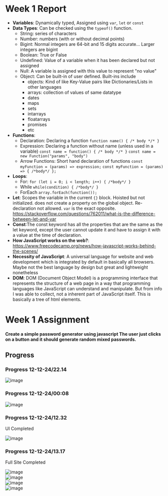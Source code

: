 # Week 1 Report
* **Variables**: Dynamically typed, Assigned using `var`, `let` or `const`
* **Data Types**: Can be checked using the `typeof()` function.
	* String: series of characters
	* Number: numbers (with or without decimal points)
	* Bigint: Normal integers are 64-bit and 15 digits accurate... Larger integers are bigint
	* Boolean: True or False
	* Undefined: Value of a variable when it has been declared but not assigned
	* Null: A variable is assigned with this value to represent "no value"
	* Object: Can be built-in of user defined. Built-ins include
		* objects: Kind of like Key-Value pairs like Dictionaries/Lists in other languages
		* arrays: collection of values of same datatype
		* dates
		* maps
		* sets
		* intarrays
		* floatarrays
		* promises
		* etc
* **Functions**: 
	* Declaration: Declaring a function
		`function name() { /* body */* }`
	* Expression: Declaring a function without name (unless used in a variable)
		`const name = function() { /* body */* }`
		`const name = new Function("params", "body")`
	* Arrow Functions: Short hand declaration of functions
		`const myFunction = (params) => expression;`
		`const myFunction = (params) => { /*body*/ };`
* **Loops**:
	* For:
		`for (let i = 0; i < length; i++) { /*body*/ } `
	* While
		`while(condition) { /*body*/ }`
	* ForEach
		`array.forEach(function());`
* **Let**: Scopes the variable in the current `{}` block.  Hoisted but not initialized. does not create a property on the global object. Re-declaration not allowed. `var` is the exact opposite. https://stackoverflow.com/questions/762011/what-is-the-difference-between-let-and-var
* **Const**:The const keyword has all the properties that are the same as the let keyword, except the user cannot update it and have to assign it with a value at the time of declaration. 
* **How JavaScript works on the web?**: https://www.freecodecamp.org/news/how-javascript-works-behind-the-scenes/
* **Necessity of JavaScript**: A universal language for website and web development which is integrated by default in basically all browsers. Maybe not the best language by design but great and lightweight nonetheless 
* **DOM**: DOM (Document Object Model) is a programming interface that represents the structure of a web page in a way that programming languages like JavaScript can understand and manipulate. But from info I was able to collect, not a inherent part of JavaScript itself. This is basically a tree of html elements.

# Week 1 Assignment
#### Create a simple password generator using javascript The user just clicks on a button and it should generate random mixed passwords.

## Progress
### Progress 12-12-24/22.14
![image](https://github.com/user-attachments/assets/3a26dc13-657d-40dd-b840-6f70e47315a8)  

### Progress 12-12-24/00:08
![image](https://github.com/user-attachments/assets/e6c8ee27-03e6-4c11-a669-a4938fce8f63)  

### Progress 12-12-24/12.32
UI Completed  
  
![image](https://github.com/user-attachments/assets/68433505-fbc7-4807-91a7-e748344df96c)  

### Progress 12-12-24/13.17
Full Site Completed  
  
![image](https://github.com/user-attachments/assets/4b965ac1-0c75-43d7-aae1-5a5c70db14e0)  
![image](https://github.com/user-attachments/assets/c8ce96ef-cf1e-4bff-a145-b8018c31df2d)  
![image](https://github.com/user-attachments/assets/7de13854-ff30-4a41-8376-423b2f6db238)  
![image](https://github.com/user-attachments/assets/69ddd0da-094f-4374-b1f8-a30270919d68)
